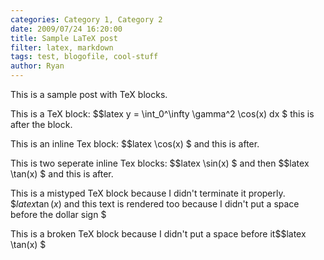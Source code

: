 ```yaml
---
categories: Category 1, Category 2
date: 2009/07/24 16:20:00
title: Sample LaTeX post
filter: latex, markdown
tags: test, blogofile, cool-stuff
author: Ryan
---
```

This is a sample post with TeX blocks.

This is a TeX block:
$$latex
y = \int_0^\infty \gamma^2 \cos(x) dx $ this is after the block.

This is an inline Tex block: $$latex \cos(x) $ and this is after.

This is two seperate inline Tex blocks: $$latex \sin(x) $ and then $$latex \tan(x) $ and this is after.

This is a mistyped TeX block because I didn't terminate it properly. $$latex \tan(x)$ and this text is rendered too because I didn't put a space before the dollar sign $

This is a broken TeX block because I didn't put a space before it$$latex \tan(x) $
